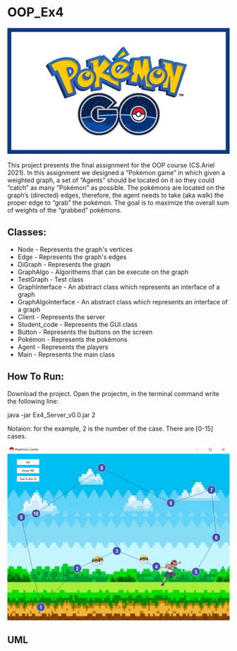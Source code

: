 # OOP_Ex4
![image](https://github.com/ChenLipschitz/OOP_Ex4/blob/main/logo.jpg)


This project presents the final assignment for the OOP course (CS.Ariel 2021).
In this assignment we designed a “Pokémon game” in which given a weighted graph, a set of “Agents” should be located on it so they could “catch” as many “Pokémon” as possible.
The pokémons are located on the graph’s (directed) edges, therefore, the agent needs to take (aka walk) the proper edge to “grab” the pokémon. The goal is to maximize the overall sum of weights of the “grabbed” pokémons.

## Classes:
* Node - Represents the graph's vertices
* Edge - Represents the graph's edges
* DiGraph - Represents the graph
* GraphAlgo - Algorithems that can be execute on the graph
* TestGraph - Test class
* GraphInterface - An abstract class which represents an interface of a graph
* GraphAlgoInterface - An abstract class which represents an interface of a graph
* Client - Represents the server
* Student_code - Represents the GUI class
* Button - Represents the buttons on the screen
* Pokémon - Represents the pokémons
* Agent - Represents the players
* Main - Represents the main class

## How To Run:
Download the project.
Open the projectm, in the terminal command write the following line:

java -jar Ex4_Server_v0.0.jar 2

Notaion: for the example, 2 is the number of the case. There are [0-15] cases.

![image](https://github.com/ChenLipschitz/OOP_Ex4/blob/main/Screenshot%202022-01-09%20145046.png)

## UML
